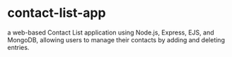 # contact-list-app
a web-based Contact List application using Node.js, Express, EJS, and MongoDB, allowing users to manage their contacts by adding and deleting entries.

